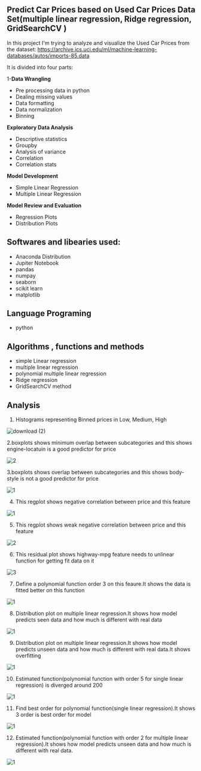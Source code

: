 ## Predict Car Prices based on Used Car Prices Data Set(multiple linear regression, Ridge regression, GridSearchCV ) 
In this project I'm trying to analyze and visualize the Used Car Prices from the dataset: https://archive.ics.uci.edu/ml/machine-learning-databases/autos/imports-85.data

It is divided into four parts:

1-**Data Wrangling**

- Pre processing data in python
- Dealing missing values
- Data formatting
- Data normalization
- Binning

**Exploratory Data Analysis**

- Descriptive statistics
- Groupby
- Analysis of variance
- Correlation
- Correlation stats

**Model Development**

- Simple Linear Regression
- Multiple Linear Regression

**Model Review and Evaluation**

- Regression Plots
- Distribution Plots

## Softwares and libearies used: ##
- Anaconda Distribution
- Jupiter Notebook
- pandas
- numpay
- seaborn
- scikit learn
- matplotlib
## Language Programing ##
- python
## Algorithms , functions and methods ##
- simple Linear regression
- multiple linear regression
- polynomial multiple linear regression
- Ridge regression
- GridSearchCV method
## Analysis ##

1. Histograms representing Binned prices in Low, Medium, High

![download (2)](https://user-images.githubusercontent.com/56628918/87134843-84adf800-c299-11ea-899d-ffdaa4599788.png)

2.boxplots shows minimum overlap between subcategories and this shows  engine-locatuin is a good predictor for price 

![2](https://user-images.githubusercontent.com/56628918/87138995-90042200-c29f-11ea-91e5-6c213d3f09d1.png)

3.boxplots shows  overlap between subcategories and this shows  body-style is not a good predictor for price 

![1](https://user-images.githubusercontent.com/56628918/87139315-13257800-c2a0-11ea-8abc-dbfa05e50bbe.png)

4. This regplot  shows negative correlation  between price and this feature

![1](https://user-images.githubusercontent.com/56628918/87139884-eb82df80-c2a0-11ea-83a3-e7c36f88f796.png)

5. This regplot  shows weak  negative correlation  between price and this feature

![2](https://user-images.githubusercontent.com/56628918/87140561-0144d480-c2a2-11ea-854e-b0cafeac6803.png)

6. This residual plot shows highway-mpg feature needs to  unlinear function for  getting fit data on it 

![3](https://user-images.githubusercontent.com/56628918/87140674-2fc2af80-c2a2-11ea-8b63-845cbfab1f9b.png)

7. Define a polynomial function order 3 on  this feaure.It shows the data is fitted better on this function

![1](https://user-images.githubusercontent.com/56628918/87141635-a1e7c400-c2a3-11ea-8cc5-75921aa00f59.png)

8. Distribution plot on multiple linear regression.It shows how model predicts seen data and how much is different with real data

![1](https://user-images.githubusercontent.com/56628918/87142093-51bd3180-c2a4-11ea-9b1a-6232975a9cce.png)

9. Distribution plot on multiple linear regression.It shows how model predicts unseen data and how much is different with real data.It shows overfitting

![1](https://user-images.githubusercontent.com/56628918/87142779-4fa7a280-c2a5-11ea-97ca-74b75b13c15d.png)

10. Estimated function(polynomial function with order 5 for single linear regression) is diverged around 200

![1](https://user-images.githubusercontent.com/56628918/87143302-2a676400-c2a6-11ea-996a-ccecb0a9e698.png)

11. Find best order for polynomial function(single linear regression).It shows 3 order is best order for model

![1](https://user-images.githubusercontent.com/56628918/87143578-a19cf800-c2a6-11ea-8a3d-44f613765791.png)

12. Estimated function(polynomial function with order 2 for multiple linear regression).It shows how model predicts unseen data and how much is different with real data.

![1](https://user-images.githubusercontent.com/56628918/87144011-62bb7200-c2a7-11ea-8a30-341c13b31113.png)



